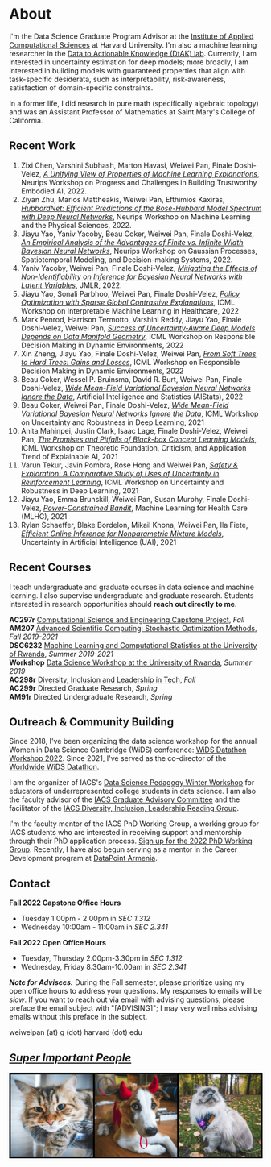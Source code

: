 
# About
I'm the Data Science Graduate Program Advisor at the [Institute of Applied Computational Sciences](https://iacs.seas.harvard.edu) at Harvard University. I'm also a machine learning researcher in the [Data to Actionable Knowledge (DtAK) lab](https://dtak.github.io). Currently, I am interested in uncertainty estimation for deep models; more broadly, I am interested in building models with guaranteed properties that align with task-specific desiderata, such as interpretability, risk-awareness, satisfaction of domain-specific constraints. 

In a former life, I did research in pure math (specifically algebraic topology) and was an Assistant Professor of Mathematics at Saint Mary's College of California.


## Recent Work
1. Zixi Chen, Varshini Subhash, Marton Havasi, Weiwei Pan, Finale Doshi-Velez, [*A Unifying View of Properties of Machine Learning Explanations*](), Neurips Workshop on Progress and Challenges in Building Trustworthy Embodied AI, 2022.
2. Ziyan Zhu, Marios Mattheakis, Weiwei Pan, Efthimios Kaxiras, [*HubbardNet: Efficient Predictions of the Bose-Hubbard Model Spectrum with Deep Neural Networks*](), Neurips Workshop on Machine Learning and the Physical Sciences, 2022.
3. Jiayu Yao, Yaniv Yacoby, Beau Coker, Weiwei Pan, Finale Doshi-Velez, [*An Empirical Analysis of the Advantages of Finite vs. Infinite Width Bayesian Neural Networks*](), Neurips Workshop on Gaussian Processes, Spatiotemporal Modeling, and Decision-making Systems, 2022.
4. Yaniv Yacoby, Weiwei Pan, Finale Doshi-Velez, [*Mitigating the Effects of Non-Identifiability on Inference for Bayesian Neural Networks with Latent Variables*](https://arxiv.org/abs/1911.00569), JMLR, 2022.
5. Jiayu Yao, Sonali Parbhoo, Weiwei Pan, Finale Doshi-Velez, [*Policy Optimization with Sparse Global Contrastive Explanations*](http://arxiv.org/abs/2207.06269), ICML Workshop on Interpretable Machine Learning in Healthcare, 2022
6. Mark Penrod, Harrison Termotto, Varshini Reddy, Jiayu Yao, Finale Doshi-Velez, Weiwei Pan, [*Success of Uncertainty-Aware Deep Models Depends on Data Manifold Geometry*](https://responsibledecisionmaking.github.io/assets/pdf/papers/34.pdf), ICML Workshop on Responsible Decision Making in Dynamic Environments, 2022
7. Xin Zheng, Jiayu Yao, Finale Doshi-Velez, Weiwei Pan, [*From Soft Trees to Hard Trees: Gains and Losses*](https://responsibledecisionmaking.github.io/assets/pdf/papers/33.pdf), ICML Workshop on Responsible Decision Making in Dynamic Environments, 2022
8. Beau Coker, Wessel P. Bruinsma, David R. Burt, Weiwei Pan, Finale Doshi-Velez, [*Wide Mean-Field Variational Bayesian Neural Networks Ignore the Data*](https://proceedings.mlr.press/v151/coker22a/coker22a.pdf), Artificial Intelligence and Statistics (AIStats), 2022
9. Beau Coker, Weiwei Pan, Finale Doshi-Velez, [*Wide Mean-Field Variational Bayesian Neural Networks Ignore the Data*](https://arxiv.org/pdf/2106.07052.pdf), ICML Workshop on Uncertainty and Robustness in Deep Learning, 2021
10. Anita Mahinpei, Justin Clark, Isaac Lage, Finale Doshi-Velez, Weiwei Pan, [*The Promises and Pitfalls of Black-box Concept Learning Models*](http://arxiv.org/abs/2106.13314), ICML Workshop on Theoretic Foundation, Criticism, and Application Trend of Explainable AI, 2021 
11. Varun Tekur, Javin Pombra, Rose Hong and Weiwei Pan, [*Safety & Exploration: A Comparative Study of Uses of Uncertainty in Reinforcement Learning*](), ICML Workshop on Uncertainty and Robustness in Deep Learning, 2021
12. Jiayu Yao, Emma Brunskill, Weiwei Pan, Susan Murphy, Finale Doshi-Velez, [*Power-Constrained Bandit*](https://arxiv.org/pdf/2004.06230.pdf), Machine Learning for Health Care (MLHC), 2021
13. Rylan Schaeffer, Blake Bordelon, Mikail Khona, Weiwei Pan, Ila Fiete, [*Efficient Online Inference for Nonparametric Mixture Models*](https://fietelabmit.files.wordpress.com/2021/06/final_camera_ready.pdf), Uncertainty in Artificial Intelligence (UAI), 2021


## Recent Courses
I teach undergraduate and graduate courses in data science and machine learning. I also supervise undergraduate and graduate research. Students  interested in research opportunities should **reach out directly to me**.

**AC297r** [Computational Science and Engineering Capstone Project](https://www.capstone.iacs.seas.harvard.edu), *Fall*<br>
**AM207** [Advanced Scientific Computing: Stochastic Optimization Methods](https://onefishy.github.io/am207/), *Fall 2019-2021*<br>
**DSC6232** [Machine Learning and Computational Statistics at the University of Rwanda](https://onefishy.github.io/Rwanda-Data-Science/), *Summer 2019-2021*<br>
**Workshop** [Data Science Workshop at the University of Rwanda](https://github.com/onefishy/rwanda_workshop), *Summer 2019*<br>
**AC298r** [Diversity, Inclusion and Leadership in Tech](https://onefishy.github.io/DIL_in_tech/), *Fall*<br>
**AC299r** Directed Graduate Research, *Spring*<br>
**AM91r** Directed Undergraduate Research, *Spring*

## Outreach & Community Building
Since 2018, I've been organizing the data science workshop for the annual Women in Data Science Cambridge (WiDS) conference: [WiDS Datathon Workshop 2022](https://onefishy.github.io/wids_datathon/). Since 2021, I've served as the co-director of the [Worldwide WiDS Datathon](https://www.widsconference.org).

I am the organizer of IACS's [Data Science Pedagogy Winter Workshop](https://onefishy.github.io/data-science-workshop/) for educators of underrepresented college students in data science. I am also the faculty advisor of the [IACS Graduate Advisory Committee](https://iacs-gac.github.io/pages/about.html) and the facilitator of the [IACS Diversity, Inclusion, Leadership Reading Group](https://onefishy.github.io/DIL_in_tech/reading_group.html).

I'm the faculty mentor of the IACS PhD Working Group, a working group for IACS students who are interested in receiving support and mentorship through their PhD application process. [Sign up for the 2022 PhD Working Group](https://forms.gle/cyVFBi5qoNw96DNW6). Recently, I have also begun serving as a mentor in the Career Development program at [DataPoint Armenia](https://datapoint.am/k-minds/).

## Contact
**Fall 2022 Capstone Office Hours**
 - Tuesday 1:00pm - 2:00pm in *SEC 1.312*
 - Wednesday 10:00am - 11:00am in *SEC 2.341*

**Fall 2022 Open Office Hours** 
 - Tuesday, Thursday 2.00pm-3.30pm in *SEC 1.312*
 - Wednesday, Friday 8.30am-10.00am in *SEC 2.341*

***Note for Advisees:*** During the Fall semester, please prioritize using my open office hours to address your questions. My responses to emails will be *slow*. If you want to reach out via email with advising questions, please preface the email subject with "[ADVISING]"; I may very well miss advising emails without this preface in the subject.

weiweipan (at) g (dot) harvard (dot) edu

## [*Super Important People*](https://www.instagram.com/mogu.nuomi.paigu/)
![VIPs](img/pets.png)

